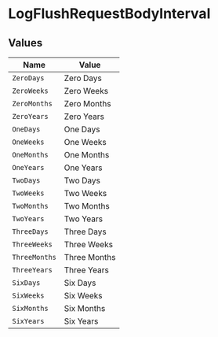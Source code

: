 # LogFlushRequestBodyInterval


## Values

| Name          | Value         |
| ------------- | ------------- |
| `ZeroDays`    | Zero Days     |
| `ZeroWeeks`   | Zero Weeks    |
| `ZeroMonths`  | Zero Months   |
| `ZeroYears`   | Zero Years    |
| `OneDays`     | One Days      |
| `OneWeeks`    | One Weeks     |
| `OneMonths`   | One Months    |
| `OneYears`    | One Years     |
| `TwoDays`     | Two Days      |
| `TwoWeeks`    | Two Weeks     |
| `TwoMonths`   | Two Months    |
| `TwoYears`    | Two Years     |
| `ThreeDays`   | Three Days    |
| `ThreeWeeks`  | Three Weeks   |
| `ThreeMonths` | Three Months  |
| `ThreeYears`  | Three Years   |
| `SixDays`     | Six Days      |
| `SixWeeks`    | Six Weeks     |
| `SixMonths`   | Six Months    |
| `SixYears`    | Six Years     |